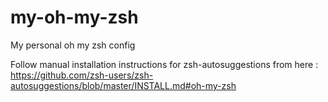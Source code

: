 # my-oh-my-zsh
My personal oh my zsh config

Follow manual installation instructions for zsh-autosuggestions from here : https://github.com/zsh-users/zsh-autosuggestions/blob/master/INSTALL.md#oh-my-zsh
